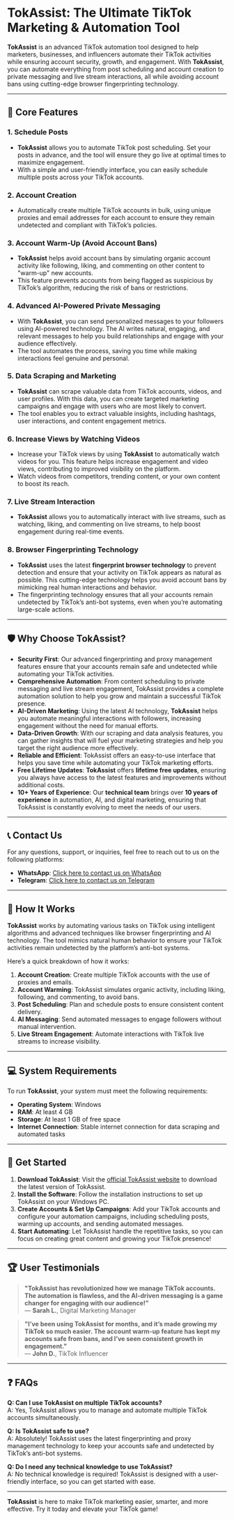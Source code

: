# TokAssist: The Ultimate TikTok Marketing & Automation Tool

**TokAssist** is an advanced TikTok automation tool designed to help marketers, businesses, and influencers automate their TikTok activities while ensuring account security, growth, and engagement. With **TokAssist**, you can automate everything from post scheduling and account creation to private messaging and live stream interactions, all while avoiding account bans using cutting-edge browser fingerprinting technology.

---

## 🚀 Core Features

### 1. **Schedule Posts**
   - **TokAssist** allows you to automate TikTok post scheduling. Set your posts in advance, and the tool will ensure they go live at optimal times to maximize engagement.
   - With a simple and user-friendly interface, you can easily schedule multiple posts across your TikTok accounts.

### 2. **Account Creation**
   - Automatically create multiple TikTok accounts in bulk, using unique proxies and email addresses for each account to ensure they remain undetected and compliant with TikTok’s policies.

### 3. **Account Warm-Up (Avoid Account Bans)**
   - **TokAssist** helps avoid account bans by simulating organic account activity like following, liking, and commenting on other content to "warm-up" new accounts.
   - This feature prevents accounts from being flagged as suspicious by TikTok’s algorithm, reducing the risk of bans or restrictions.

### 4. **Advanced AI-Powered Private Messaging**
   - With **TokAssist**, you can send personalized messages to your followers using AI-powered technology. The AI writes natural, engaging, and relevant messages to help you build relationships and engage with your audience effectively.
   - The tool automates the process, saving you time while making interactions feel genuine and personal.

### 5. **Data Scraping and Marketing**
   - **TokAssist** can scrape valuable data from TikTok accounts, videos, and user profiles. With this data, you can create targeted marketing campaigns and engage with users who are most likely to convert.
   - The tool enables you to extract valuable insights, including hashtags, user interactions, and content engagement metrics.

### 6. **Increase Views by Watching Videos**
   - Increase your TikTok views by using **TokAssist** to automatically watch videos for you. This feature helps increase engagement and video views, contributing to improved visibility on the platform.
   - Watch videos from competitors, trending content, or your own content to boost its reach.

### 7. **Live Stream Interaction**
   - **TokAssist** allows you to automatically interact with live streams, such as watching, liking, and commenting on live streams, to help boost engagement during real-time events.

### 8. **Browser Fingerprinting Technology**
   - **TokAssist** uses the latest **fingerprint browser technology** to prevent detection and ensure that your activity on TikTok appears as natural as possible. This cutting-edge technology helps you avoid account bans by mimicking real human interactions and behavior.
   - The fingerprinting technology ensures that all your accounts remain undetected by TikTok’s anti-bot systems, even when you’re automating large-scale actions.

---

## 🛡️ Why Choose TokAssist?

- **Security First**: Our advanced fingerprinting and proxy management features ensure that your accounts remain safe and undetected while automating your TikTok activities.
- **Comprehensive Automation**: From content scheduling to private messaging and live stream engagement, TokAssist provides a complete automation solution to help you grow and maintain a successful TikTok presence.
- **AI-Driven Marketing**: Using the latest AI technology, **TokAssist** helps you automate meaningful interactions with followers, increasing engagement without the need for manual efforts.
- **Data-Driven Growth**: With our scraping and data analysis features, you can gather insights that will fuel your marketing strategies and help you target the right audience more effectively.
- **Reliable and Efficient**: TokAssist offers an easy-to-use interface that helps you save time while automating your TikTok marketing efforts.
- **Free Lifetime Updates**: **TokAssist** offers **lifetime free updates**, ensuring you always have access to the latest features and improvements without additional costs.
- **10+ Years of Experience**: Our **technical team** brings over **10 years of experience** in automation, AI, and digital marketing, ensuring that TokAssist is constantly evolving to meet the needs of our users.

---

## 📞 Contact Us

For any questions, support, or inquiries, feel free to reach out to us on the following platforms:

- **WhatsApp**: [Click here to contact us on WhatsApp](https://wa.me/+8619302312554)
- **Telegram**: [Click here to contact us on Telegram](https://t.me/AIOStream)

---

## 📝 How It Works

**TokAssist** works by automating various tasks on TikTok using intelligent algorithms and advanced techniques like browser fingerprinting and AI technology. The tool mimics natural human behavior to ensure your TikTok activities remain undetected by the platform’s anti-bot systems.

Here’s a quick breakdown of how it works:
1. **Account Creation**: Create multiple TikTok accounts with the use of proxies and emails.
2. **Account Warming**: TokAssist simulates organic activity, including liking, following, and commenting, to avoid bans.
3. **Post Scheduling**: Plan and schedule posts to ensure consistent content delivery.
4. **AI Messaging**: Send automated messages to engage followers without manual intervention.
5. **Live Stream Engagement**: Automate interactions with TikTok live streams to increase visibility.

---

## 💻 System Requirements

To run **TokAssist**, your system must meet the following requirements:

- **Operating System**: Windows
- **RAM**: At least 4 GB
- **Storage**: At least 1 GB of free space
- **Internet Connection**: Stable internet connection for data scraping and automated tasks

---

## 🚀 Get Started

1. **Download TokAssist**: Visit the [official TokAssist website](https://www.tokassist.com/) to download the latest version of TokAssist.
2. **Install the Software**: Follow the installation instructions to set up TokAssist on your Windows PC.
3. **Create Accounts & Set Up Campaigns**: Add your TikTok accounts and configure your automation campaigns, including scheduling posts, warming up accounts, and sending automated messages.
4. **Start Automating**: Let TokAssist handle the repetitive tasks, so you can focus on creating great content and growing your TikTok presence!

---

## 🏆 User Testimonials

> **"TokAssist has revolutionized how we manage TikTok accounts. The automation is flawless, and the AI-driven messaging is a game changer for engaging with our audience!"**  
— **Sarah L.**, Digital Marketing Manager

> **"I’ve been using TokAssist for months, and it’s made growing my TikTok so much easier. The account warm-up feature has kept my accounts safe from bans, and I’ve seen consistent growth in engagement."**  
— **John D.**, TikTok Influencer

---

## ❓ FAQs

**Q: Can I use TokAssist on multiple TikTok accounts?**  
A: Yes, TokAssist allows you to manage and automate multiple TikTok accounts simultaneously.

**Q: Is TokAssist safe to use?**  
A: Absolutely! TokAssist uses the latest fingerprinting and proxy management technology to keep your accounts safe and undetected by TikTok’s anti-bot systems.

**Q: Do I need any technical knowledge to use TokAssist?**  
A: No technical knowledge is required! TokAssist is designed with a user-friendly interface, so you can get started with ease.

---

**TokAssist** is here to make TikTok marketing easier, smarter, and more effective. Try it today and elevate your TikTok game!
